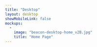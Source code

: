 ```yaml
---
title: "Desktop"
layout: desktop
showMobileLink: false
mockups:
  -
    image: "beacon-desktop-home_v2B.jpg"
    title: "Home Page"
---
```

